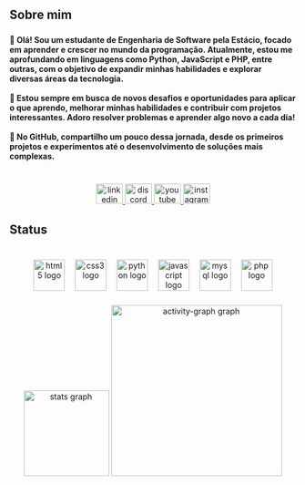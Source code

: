 <h2 align="left">Sobre mim</h2>

###

<h4 align="left">👋 Olá! Sou um estudante de <b>Engenharia de Software</b> pela Estácio, focado em aprender e crescer no mundo da programação. Atualmente, estou me aprofundando em linguagens como Python, JavaScript e PHP, entre outras, com o objetivo de expandir minhas habilidades e explorar diversas áreas da tecnologia.<br><br>🌱 Estou sempre em busca de novos desafios e oportunidades para aplicar o que aprendo, melhorar minhas habilidades e contribuir com projetos interessantes. Adoro resolver problemas e aprender algo novo a cada dia!<br><br>🚀 No GitHub, compartilho um pouco dessa jornada, desde os primeiros projetos e experimentos até o desenvolvimento de soluções mais complexas.</h4>

###

<br clear="both">

<div align="center">
  <a href="https://www.linkedin.com/in/rivaldo-monte-alegre-júnior/" target="_blank">
    <img src="https://raw.githubusercontent.com/maurodesouza/profile-readme-generator/master/src/assets/icons/social/linkedin/default.svg" width="47" height="35" alt="linkedin logo"  />
  </a>
  <a href="Thoresco#1674" target="_blank">
    <img src="https://raw.githubusercontent.com/maurodesouza/profile-readme-generator/master/src/assets/icons/social/discord/default.svg" width="47" height="35" alt="discord logo"  />
  </a>
  <a href="https://www.youtube.com/@Thoresco" target="_blank">
    <img src="https://raw.githubusercontent.com/maurodesouza/profile-readme-generator/master/src/assets/icons/social/youtube/default.svg" width="47" height="35" alt="youtube logo"  />
  </a>
  <a href="https://www.instagram.com/rivaldomontealegre/" target="_blank">
    <img src="https://raw.githubusercontent.com/maurodesouza/profile-readme-generator/master/src/assets/icons/social/instagram/default.svg" width="47" height="35" alt="instagram logo"  />
  </a>
</div>

###

<h2 align="left">Status</h2>

###

<br clear="both">

<div align="center">
  <img src="https://skillicons.dev/icons?i=html" height="55" alt="html5 logo"  />
  <img width="10" />
  <img src="https://skillicons.dev/icons?i=css" height="55" alt="css3 logo"  />
  <img width="10" />
  <img src="https://skillicons.dev/icons?i=py" height="55" alt="python logo"  />
  <img width="10" />
  <img src="https://cdn.jsdelivr.net/gh/devicons/devicon/icons/javascript/javascript-original.svg" height="55" alt="javascript logo"  />
  <img width="10" />
  <img src="https://skillicons.dev/icons?i=mysql" height="55" alt="mysql logo"  />
  <img width="10" />
  <img src="https://skillicons.dev/icons?i=php" height="55" alt="php logo"  />
</div>

###

<div align="center">
    <img src="https://github-readme-stats.vercel.app/api?username=Thoresco&hide_title=false&hide_rank=false&show_icons=true&include_all_commits=true&count_private=true&disable_animations=false&theme=codeSTACKr&locale=en&hide_border=false&order=1" height="150" alt="stats graph"  />

  <img src="https://github-readme-activity-graph.vercel.app/graph?username=Thoresco&radius=16&theme=high-contrast&area=true&order=5&hide_border=true" height="300" alt="activity-graph graph"  />
</div>

###

